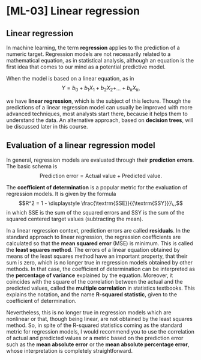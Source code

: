 # [ML-03] Linear regression

## Linear regression

In machine learning, the term **regression** applies to the prediction of a numeric target. Regression models are not necessarily related to a mathematical equation, as in statistical analysis, although an equation is the first idea that comes to our mind as a potential  predictive model.

When the model is based on a linear equation, as in
$$Y = b_0 + b_1X_1 + b_2X_2 +_ \cdots + b_kX_k,$$

we have **linear regression**, which is the subject of this lecture. Though the predictions of a linear regression model can usually be improved with more advanced techniques, most analysts start there, because it helps them to understand the data. An alternative approach, based on **decision trees**, will be discussed later in this course.

## Evaluation of a linear regression model

In general, regression models are evaluated through their **prediction errors**. The basic schema is
$$\textrm{Prediction\ error} = \textrm{Actual\ value} + \textrm{Predicted\ value}.$$

The **coefficient of determination** is a popular metric for the evaluation of regression models. It is given by the formula
$$R^2 = 1 - \displaystyle \frac{\textrm{SSE}}{{\textrm{SSY}}}\,,$$ 
in which SSE is the sum of the squared errors and SSY is the sum of the squared centered target values (subtracting the mean).

In a linear regression context, prediction errors are called **residuals**. In the standard approach to linear regression, the regression coefficients are calculated so that the **mean squared error** (MSE) is minimum. This is called the **least squares method**. The errors of a linear equation obtained by means of the least squares method have an important property, that their sum is zero, which is no longer true in regression models obtained by other methods. In that case, the coefficient of determination can be interpreted as the **percentage of variance** explained by the equation. Moreover, it coincides with the square of the correlation between the actual and the predicted values, called the **multiple correlation** in statistics textbooks. This explains the notation, and the name **R-squared statistic**, given to the coefficient of determination.

Nevertheless, this is no longer true in regression models which are nonlinear or that, though being linear, are not obtained by the least squares method. So, in spite of the R-squared statistics coming as the standard metric for regression models, I would recommend you to use the correlation of actual and predicted values or a metric based on the prediction error such as the **mean absolute error** or the **mean absolute percentage error**, whose interpretation is completely straightforward.
